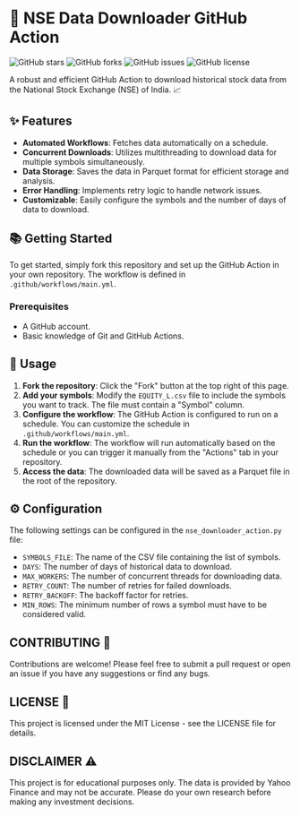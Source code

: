 # 🚀 NSE Data Downloader GitHub Action

![GitHub stars](https://img.shields.io/github/stars/your-username/your-repo?style=social)
![GitHub forks](https://img.shields.io/github/forks/your-username/your-repo?style=social)
![GitHub issues](https://img.shields.io/github/issues/your-username/your-repo)
![GitHub license](https://img.shields.io/github/license/your-username/your-repo)

A robust and efficient GitHub Action to download historical stock data from the National Stock Exchange (NSE) of India. 📈

## ✨ Features

- **Automated Workflows**: Fetches data automatically on a schedule.
- **Concurrent Downloads**: Utilizes multithreading to download data for multiple symbols simultaneously.
- **Data Storage**: Saves the data in Parquet format for efficient storage and analysis.
- **Error Handling**: Implements retry logic to handle network issues.
- **Customizable**: Easily configure the symbols and the number of days of data to download.

## 📚 Getting Started

To get started, simply fork this repository and set up the GitHub Action in your own repository. The workflow is defined in `.github/workflows/main.yml`.

### Prerequisites

- A GitHub account.
- Basic knowledge of Git and GitHub Actions.

## 🔧 Usage

1.  **Fork the repository**: Click the "Fork" button at the top right of this page.
2.  **Add your symbols**: Modify the `EQUITY_L.csv` file to include the symbols you want to track. The file must contain a "Symbol" column.
3.  **Configure the workflow**: The GitHub Action is configured to run on a schedule. You can customize the schedule in `.github/workflows/main.yml`.
4.  **Run the workflow**: The workflow will run automatically based on the schedule or you can trigger it manually from the "Actions" tab in your repository.
5.  **Access the data**: The downloaded data will be saved as a Parquet file in the root of the repository.

## ⚙️ Configuration

The following settings can be configured in the `nse_downloader_action.py` file:

- `SYMBOLS_FILE`: The name of the CSV file containing the list of symbols.
- `DAYS`: The number of days of historical data to download.
- `MAX_WORKERS`: The number of concurrent threads for downloading data.
- `RETRY_COUNT`: The number of retries for failed downloads.
- `RETRY_BACKOFF`: The backoff factor for retries.
- `MIN_ROWS`: The minimum number of rows a symbol must have to be considered valid.

## CONTRIBUTING 🤝

Contributions are welcome! Please feel free to submit a pull request or open an issue if you have any suggestions or find any bugs.

## LICENSE 📄

This project is licensed under the MIT License - see the LICENSE file for details.

## DISCLAIMER ⚠️

This project is for educational purposes only. The data is provided by Yahoo Finance and may not be accurate. Please do your own research before making any investment decisions.
